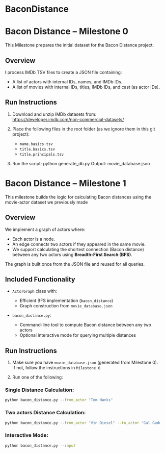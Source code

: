 # BaconDistance

# Bacon Distance – Milestone 0

This Milestone prepares the initial dataset for the Bacon Distance project.

## Overview
I process IMDb TSV files to create a JSON file containing:

- A list of actors with internal IDs, names, and IMDb IDs.
- A list of movies with internal IDs, titles, IMDb IDs, and cast (as actor IDs).

## Run Instructions

1. Download and unzip IMDb datasets from:  
   https://developer.imdb.com/non-commercial-datasets/

2. Place the following files in the root folder (as we ignore them in this git project):
   - `name.basics.tsv`
   - `title.basics.tsv`
   - `title.principals.tsv`

3. Run the script:
    python generate_db.py
    Output: movie_database.json

# Bacon Distance – Milestone 1

This milestone builds the logic for calculating Bacon distances using the movie-actor dataset we previously made

## Overview

We implement a graph of actors where:

- Each actor is a node.
- An edge connects two actors if they appeared in the same movie.
- We support calculating the shortest connection (Bacon distance) between any two actors using **Breadth-First Search (BFS)**.

The graph is built once from the JSON file and reused for all queries.

## Included Functionality

- `ActorGraph` class with:
  - Efficient BFS implementation (`bacon_distance`)
  - Graph construction from `movie_database.json`

- `bacon_distance.py`:
  - Command-line tool to compute Bacon distance between any two actors
  - Optional interactive mode for querying multiple distances

## Run Instructions

1. Make sure you have `movie_database.json` (generated from Milestone 0).
   If not, follow the instructions in `Milestone 0`.

2. Run one of the following:

### Single Distance Calculation:

```bash
python bacon_distance.py --from_actor "Tom Hanks"
```

### Two actors Distance Calculation:
```bash
python bacon_distance.py --from_actor "Vin Diesel" --to_actor "Gal Gadot"
```

### Interactive Mode:
```bash
python bacon_distance.py --input
```
 